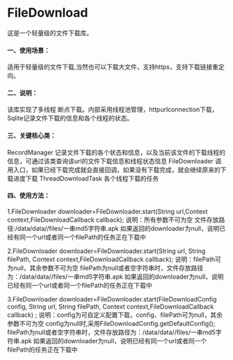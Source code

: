 # FileDownload
这是一个轻量级的文件下载库。

####  一、使用场景：
适用于轻量级的文件下载,当然也可以下载大文件，支持https，支持下载链接重定向。

#### 二、说明：
该库实现了多线程 断点下载。内部采用线程池管理，httpurlconnection下载，Sqlite记录文件下载的信息和各个线程的状态。

#### 三、关键核心类：
RecordManager 记录文件下载的各个状态和信息，以及当前该文件的下载线程的信息，可通过该类查询该url的文件下载信息和线程状态信息
FileDownloader 调用入口，如果已经下载完成就会直接回调，如果没有下载完成，就会继续原来的下载进度下载
ThreadDownloadTask 各个线程下载的任务


#### 四、使用方法：
1.FileDownloader downloader=FileDownloader.start(String url,Context context,FileDownloadCallback callback);
说明：所有参数不可为空
文件存放路径:/data/data/<application package>/files/一串md5字符串.apk
如果返回的downloader为null，说明已经有同一个url或者同一个filePath的任务正在下载中


2.FileDownloader downloader=FileDownloader.start(String url, String filePath, Context context,FileDownloadCallback callback);
说明：filePath可为null，其余参数不可为空
filePath为null或者空字符串时，文件存放路径为：/data/data/<application package>/files/一串md5字符串.apk
如果返回的downloader为null，说明已经有同一个url或者同一个filePath的任务正在下载中


3.FileDownloader downloader=FileDownloader.start(FileDownloadConfig config, String url, String filePath, Context context,FileDownloadCallback callback) ;
说明：config为可自定义配置下载，config、filePath可为null，其余参数不可为空
config为null时,采用FileDownloadConfig.getDefaultConfig();
filePath为null或者空字符串时，文件存放路径为：/data/data/<application package>/files/一串md5字符串.apk
如果返回的downloader为null，说明已经有同一个url或者同一个filePath的任务正在下载中
